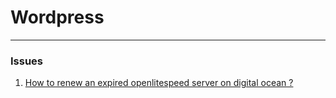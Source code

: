 # Wordpress
___
### Issues

1. [How to renew an expired openlitespeed server on digital ocean ? ](issues/how_to_renew_expired_openlitespeed_server_on_digital_ocean.md)  